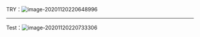 TRY：![image-20201120220648996](C:\Users\86187\AppData\Roaming\Typora\typora-user-images\image-20201120220648996.png)

---------------------------



Test：![image-20201120220733306](C:\Users\86187\AppData\Roaming\Typora\typora-user-images\image-20201120220733306.png)

